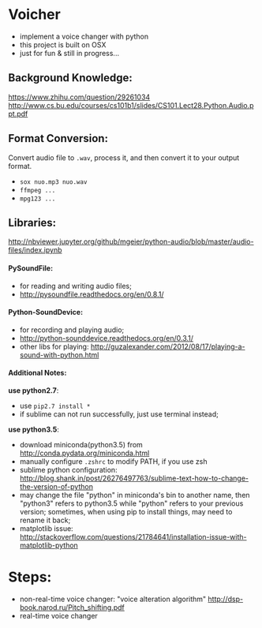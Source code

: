 # Voicher
* implement a voice changer with python
* this project is built on OSX
* just for fun & still in progress...



## Background Knowledge:
https://www.zhihu.com/question/29261034 
http://www.cs.bu.edu/courses/cs101b1/slides/CS101.Lect28.Python.Audio.ppt.pdf


## Format Conversion:
Convert audio file to `.wav`, process it, and then convert it to your output format.
* `sox nuo.mp3 nuo.wav` 
* `ffmpeg ...`
* `mpg123 ...`


## Libraries:
http://nbviewer.jupyter.org/github/mgeier/python-audio/blob/master/audio-files/index.ipynb

#### PySoundFile:
* for reading and writing audio files;
* http://pysoundfile.readthedocs.org/en/0.8.1/


#### Python-SoundDevice:
* for recording and playing audio;
* http://python-sounddevice.readthedocs.org/en/0.3.1/
* other libs for playing: http://guzalexander.com/2012/08/17/playing-a-sound-with-python.html


#### Additional Notes:

**use python2.7**:
* use `pip2.7 install *`
* if sublime can not run successfully, just use terminal instead;

**use python3.5**: 
* download miniconda(python3.5) from http://conda.pydata.org/miniconda.html
* manually configure `.zshrc` to modify PATH, if you use zsh
* sublime python configuration: http://blog.shank.in/post/26276497763/sublime-text-how-to-change-the-version-of-python
* may change the file "python" in miniconda's bin to another name, then "python3" refers to python3.5 while "python" refers to your previous version; sometimes, when using pip to install things, may need to rename it back;
* matplotlib issue: http://stackoverflow.com/questions/21784641/installation-issue-with-matplotlib-python




# Steps:
* non-real-time voice changer: "voice alteration algorithm"
	http://dsp-book.narod.ru/Pitch_shifting.pdf
* real-time voice changer























